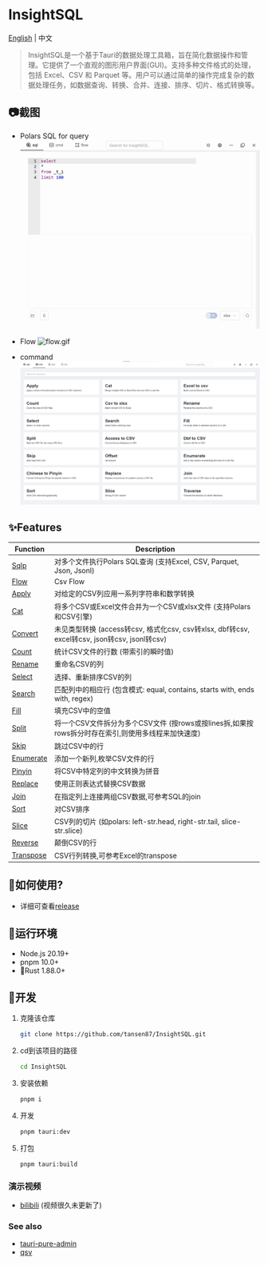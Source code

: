 <h1>InsightSQL</h1>

[English](./README.md) | 中文

> InsightSQL是一个基于Tauri的数据处理工具箱，旨在简化数据操作和管理。它提供了一个直观的图形用户界面(GUI)。支持多种文件格式的处理，包括 Excel、CSV 和 Parquet 等。用户可以通过简单的操作完成复杂的数据处理任务，如数据查询、转换、合并、连接、排序、切片、格式转换等。


## 📷截图
* Polars SQL for query
  ![sqlp.gif](/docs/img/sqlp.gif)

* Flow
  ![flow.gif](/docs/img/flow.gif)

* command
  ![cmd.png](/docs/img/cmd.png)


## ✨Features
| Function | Description |
| ------- | ----------- |
| [Sqlp](./src-tauri/src/lib/cmd/sqlp.rs) | 对多个文件执行Polars SQL查询 (支持Excel, CSV, Parquet, Json, Jsonl) |
| [Flow](./src-tauri/src/lib/flow/mod.rs) | Csv Flow |
| [Apply](./docs/apply.md) | 对给定的CSV列应用一系列字符串和数学转换 |
| [Cat](./docs/cat.md) | 将多个CSV或Excel文件合并为一个CSV或xlsx文件 (支持Polars和CSV引擎) |
| [Convert](./src-tauri/src/lib/cmd/convert/mod.rs) | 未见类型转换 (access转csv, 格式化csv, csv转xlsx, dbf转csv, excel转csv, json转csv, jsonl转csv) |
| [Count](./docs/count.md) | 统计CSV文件的行数 (带索引的瞬时值) |
| [Rename](./docs/rename.md) | 重命名CSV的列 |
| [Select](./docs/select.md) | 选择、重新排序CSV的列 |
| [Search](./docs/search.md) | 匹配列中的相应行 (包含模式: equal, contains, starts with, ends with, regex) |
| [Fill](./docs/fill.md) | 填充CSV中的空值 |
| [Split](./docs/split.md) | 将一个CSV文件拆分为多个CSV文件 (按rows或按lines拆,如果按rows拆分时存在索引,则使用多线程来加快速度) |
| [Skip](./docs/skip.md) | 跳过CSV中的行 |
| [Enumerate](./docs/enumerate.md) | 添加一个新列,枚举CSV文件的行 |
| [Pinyin](./docs/pinyin.md) | 将CSV中特定列的中文转换为拼音 |
| [Replace](./docs/replace.md) | 使用正则表达式替换CSV数据 |
| [Join](./docs/join.md) | 在指定列上连接两组CSV数据,可参考SQL的join |
| [Sort](./docs/sort.md) | 对CSV排序 |
| [Slice](./docs/str_slice.md) | CSV列的切片 (如polars: left-str.head, right-str.tail, slice-str.slice) |
| [Reverse](./docs/reverse.md) | 颠倒CSV的行 |
| [Transpose](./docs/transpose.md) | CSV行列转换,可参考Excel的transpose |

## 🍖如何使用?
* 详细可查看[release](https://github.com/tansen87/InsightSQL/releases/)


## 🏃‍运行环境
* Node.js 20.19+
* pnpm 10.0+
* 🦀Rust 1.88.0+


## 🚀开发
1. 克隆该仓库
   ```bash
   git clone https://github.com/tansen87/InsightSQL.git
   ```

2. cd到该项目的路径
   ```bash
   cd InsightSQL
   ```

3. 安装依赖
   ```bash
   pnpm i
   ```

4. 开发
   ```bash
   pnpm tauri:dev
   ```

5. 打包
   ```bash
   pnpm tauri:build
   ```


### 演示视频
* [bilibili](https://www.bilibili.com/video/BV1XS411c7zd/?spm_id_from=333.999.0.0&vd_source=5ee5270944c6e7a459e1311330bf455c) (视频很久未更新了)


### See also
* [tauri-pure-admin](https://github.com/pure-admin/tauri-pure-admin)
* [qsv](https://github.com/jqnatividad/qsv)
